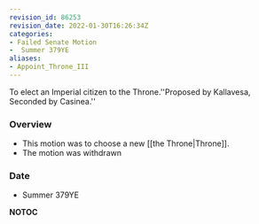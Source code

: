 ```yaml
---
revision_id: 86253
revision_date: 2022-01-30T16:26:34Z
categories:
- Failed Senate Motion
-  Summer 379YE
aliases:
- Appoint_Throne_III
---
```


To elect an Imperial citizen to the Throne.''Proposed by Kallavesa, Seconded by Casinea.''

### Overview
* This motion was to choose a new [[the Throne|Throne]].
* The motion was withdrawn

### Date
* Summer 379YE


__NOTOC__